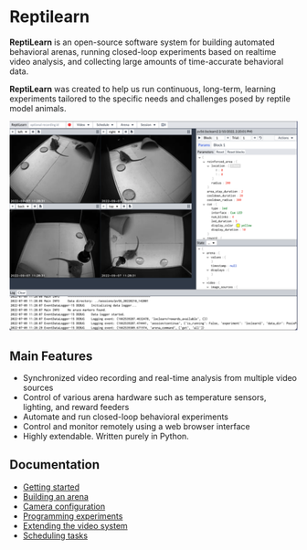 # Reptilearn

__ReptiLearn__ is an open-source software system for building automated behavioral arenas, running closed-loop experiments based on realtime video analysis, and collecting large amounts of time-accurate behavioral data. 

__ReptiLearn__ was created to help us run continuous, long-term, learning experiments tailored to the specific needs and challenges posed by reptile model animals. 

![ReptiLearn user interface](/docs/images/reptilearn-ui.png)


## Main Features
- Synchronized video recording and real-time analysis from multiple video sources
- Control of various arena hardware such as temperature sensors, lighting, and reward feeders
- Automate and run closed-loop behavioral experiments
- Control and monitor remotely using a web browser interface
- Highly extendable. Written purely in Python.

## Documentation

- [Getting started](docs/getting_started.md)
- [Building an arena](docs/build_arena.md)
- [Camera configuration](docs/camera_config.md)
- [Programming experiments](docs/programming_experiments.md)
- [Extending the video system](docs/programming_video_system.md)
- [Scheduling tasks](docs/adding_tasks.md)


